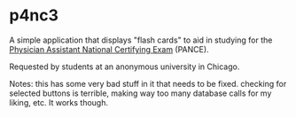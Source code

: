 # p4nc3

A simple application that displays "flash cards" to aid in studying for the [Physician Assistant National Certifying Exam](http://www.nccpa.net/pance) (PANCE).

Requested by students at an anonymous university in Chicago.

Notes: this has some very bad stuff in it that needs to be fixed. checking for selected buttons is terrible, making way too many database calls for my liking, etc. It works though.


